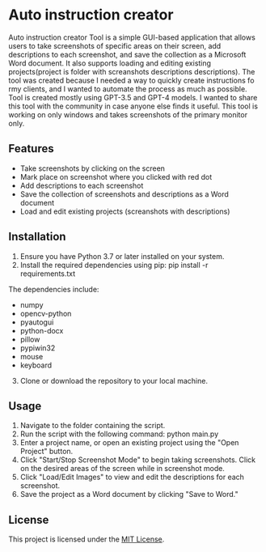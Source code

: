 # Auto instruction creator

Auto instruction creator Tool is a simple GUI-based application that allows users to take screenshots of specific areas on their screen, add descriptions to each screenshot, and save the collection as a Microsoft Word document. It also supports loading and editing existing projects(project is folder with screanshots descriptions descriptions). The tool was created because I needed a way to quickly create instructions fo rmy clients, and I wanted to automate the process as much as possible. Tool is created mostly using GPT-3.5 and GPT-4 models. I wanted to share this tool with the community in case anyone else finds it useful.
This tool is working on only windows and takes screenshots of the primary monitor only.

## Features

- Take screenshots by clicking on the screen
- Mark place on screenshot where you clicked with red dot
- Add descriptions to each screenshot
- Save the collection of screenshots and descriptions as a Word document
- Load and edit existing projects (screanshots with descriptions)

## Installation

1. Ensure you have Python 3.7 or later installed on your system.
2. Install the required dependencies using pip:
pip install -r requirements.txt

The dependencies include:

- numpy
- opencv-python
- pyautogui
- python-docx
- pillow
- pypiwin32
- mouse
- keyboard

3. Clone or download the repository to your local machine.

## Usage

1. Navigate to the folder containing the script.
2. Run the script with the following command:
python main.py
3. Enter a project name, or open an existing project using the "Open Project" button.
4. Click "Start/Stop Screenshot Mode" to begin taking screenshots. Click on the desired areas of the screen while in screenshot mode.
5. Click "Load/Edit Images" to view and edit the descriptions for each screenshot.
6. Save the project as a Word document by clicking "Save to Word."

## License

This project is licensed under the [MIT License](LICENSE).
